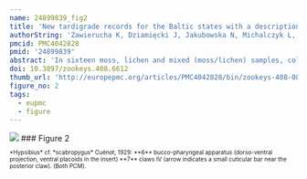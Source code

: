 ```yaml
---
name: 24899839_fig2
title: 'New tardigrade records for the Baltic states with a description of Minibiotus formosus sp. n. (Eutardigrada, Macrobiotidae).'
authorString: 'Zawierucha K, Dziamięcki J, Jakubowska N, Michalczyk L, Kaczmarek L.'
pmcid: PMC4042828
pmid: '24899839'
abstract: 'In sixteen moss, lichen and mixed (moss/lichen) samples, collected from Estonia, Latvia and Lithuania, 291 specimens, 48 simplexes, including one exuvium with 6 eggs, and 8 free-laid eggs of eutardigrades were found. In total, 17 species, together with one new to science, were identified (all are new records for the Baltic states): Astatumen bartosi, Diphascon (Adropion) prorsirostre, D. (Diphascon) bullatum, D. (D.) pingue pingue, D. (D.) recamieri, D. (D.) rugosum, Hypsibius convergens, H. dujardini, H. cf. scabropygus, Isohypsibius ronsisvallei, I. sattleri, Macrobiotus harmsworthi harmsworthi, M. hufelandi hufelandi, Milnesium asiaticum, Milnesium tardigradum tardigradum, Minibiotus formosus sp. n. and Paramacrobiotus richtersi. The new species is most similar to Minibiotus gumersindoi, but differs from it mainly by the presence of two types of cuticular pores, the absence of a triangular or pentagonal arrangement of pores above a single large pore on legs, the presence of granulation on all legs and a different macroplacoid length sequence. In this paper we also provide photographs and morphometrics of H. cf. scabropygus.'
doi: 10.3897/zookeys.408.6612
thumb_url: 'http://europepmc.org/articles/PMC4042828/bin/zookeys-408-081-g002.gif'
figure_no: 2
tags:
  - eupmc
  - figure
---
```

<img src='http://europepmc.org/articles/PMC4042828/bin/zookeys-408-081-g002.jpg' style='max-height: 300px'>
### Figure 2
<p style='font-size: 10px;'>*<named-content content-type="taxon-name">Hypsibius</named-content>* cf. *scabropygus* Cuénot, 1929: **6** bucco-pharyngeal apparatus (dorso-ventral projection, ventral placoids in the insert) **7** claws IV (arrow indicates a small cuticular bar near the posterior claw). (Both PCM).</p>